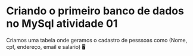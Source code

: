 # Criando o primeiro banco de dados no MySql atividade 01

<div>
 Criamos uma tabela onde geramos o cadastro de pesssoas como (Nome, cpf, endereço, email e salario) 🖥️
</div>
